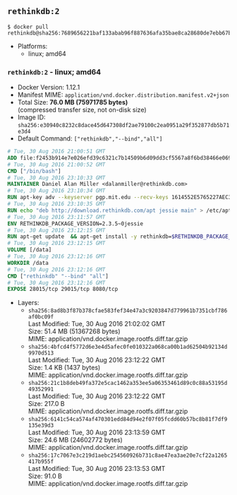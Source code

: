 ## `rethinkdb:2`

```console
$ docker pull rethinkdb@sha256:7689656221baf133abab96f887636afa35bae8ca28680de7ebb67b33771ab7d3
```

-	Platforms:
	-	linux; amd64

### `rethinkdb:2` - linux; amd64

-	Docker Version: 1.12.1
-	Manifest MIME: `application/vnd.docker.distribution.manifest.v2+json`
-	Total Size: **76.0 MB (75971785 bytes)**  
	(compressed transfer size, not on-disk size)
-	Image ID: `sha256:e30940c8232c8dace45d647308df2ae79100c2ea0951a29f352877db5b71e3d4`
-	Default Command: `["rethinkdb","--bind","all"]`

```dockerfile
# Tue, 30 Aug 2016 21:00:51 GMT
ADD file:f2453b914e7e026efd39c6321c7b14509b6d09dd3cf5567a8f6bd38466e06954 in / 
# Tue, 30 Aug 2016 21:00:52 GMT
CMD ["/bin/bash"]
# Tue, 30 Aug 2016 23:10:33 GMT
MAINTAINER Daniel Alan Miller <dalanmiller@rethinkdb.com>
# Tue, 30 Aug 2016 23:10:34 GMT
RUN apt-key adv --keyserver pgp.mit.edu --recv-keys 1614552E5765227AEC39EFCFA7E00EF33A8F2399
# Tue, 30 Aug 2016 23:10:35 GMT
RUN echo "deb http://download.rethinkdb.com/apt jessie main" > /etc/apt/sources.list.d/rethinkdb.list
# Tue, 30 Aug 2016 23:11:57 GMT
ENV RETHINKDB_PACKAGE_VERSION=2.3.5~0jessie
# Tue, 30 Aug 2016 23:12:15 GMT
RUN apt-get update 	&& apt-get install -y rethinkdb=$RETHINKDB_PACKAGE_VERSION 	&& rm -rf /var/lib/apt/lists/*
# Tue, 30 Aug 2016 23:12:15 GMT
VOLUME [/data]
# Tue, 30 Aug 2016 23:12:16 GMT
WORKDIR /data
# Tue, 30 Aug 2016 23:12:16 GMT
CMD ["rethinkdb" "--bind" "all"]
# Tue, 30 Aug 2016 23:12:16 GMT
EXPOSE 28015/tcp 29015/tcp 8080/tcp
```

-	Layers:
	-	`sha256:8ad8b3f87b378cfae583fef34e47a3c9203847d779961b7351cbf786af0bc09f`  
		Last Modified: Tue, 30 Aug 2016 21:02:02 GMT  
		Size: 51.4 MB (51367268 bytes)  
		MIME: application/vnd.docker.image.rootfs.diff.tar.gzip
	-	`sha256:4bfcd4f5772d6e3e4d5afec0fe010322a068ca00b1ad62504b92134d9970d513`  
		Last Modified: Tue, 30 Aug 2016 23:12:22 GMT  
		Size: 1.4 KB (1437 bytes)  
		MIME: application/vnd.docker.image.rootfs.diff.tar.gzip
	-	`sha256:21c1b8deb49fa372e5cac1462a353ee5a06353461d89c0c88a53195d49352991`  
		Last Modified: Tue, 30 Aug 2016 23:12:22 GMT  
		Size: 217.0 B  
		MIME: application/vnd.docker.image.rootfs.diff.tar.gzip
	-	`sha256:6141c54ca574af470301edd84d94e2f07f05fcdd60b57bc8b81f7df9135e39d3`  
		Last Modified: Tue, 30 Aug 2016 23:13:59 GMT  
		Size: 24.6 MB (24602772 bytes)  
		MIME: application/vnd.docker.image.rootfs.diff.tar.gzip
	-	`sha256:17c7067e3c219d1aebc254560926b731c8ae47ea3ae20e7cf22a1265417b955f`  
		Last Modified: Tue, 30 Aug 2016 23:13:53 GMT  
		Size: 91.0 B  
		MIME: application/vnd.docker.image.rootfs.diff.tar.gzip
